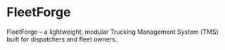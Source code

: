 # FleetForge
FleetForge – a lightweight, modular Trucking Management System (TMS) built for dispatchers and fleet owners.
